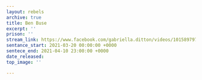 ```yaml
---
layout: rebels
archive: true
title: Ben Buse
excerpt: ''
prison: ''
stream_link: https://www.facebook.com/gabriella.ditton/videos/10158979758880761
sentance_start: 2021-03-20 00:00:00 +0000
sentece_end: 2021-04-10 23:00:00 +0000
date_released: 
top_image: ''

---
```

